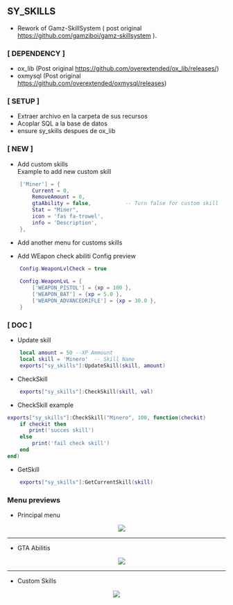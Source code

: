 ## SY_SKILLS

- Rework of Gamz-SkillSystem ( post original https://github.com/gamziboi/gamz-skillsystem ).

### [ DEPENDENCY ]

- ox_lib (Post original https://github.com/overextended/ox_lib/releases/)
- oxmysql (Post original https://github.com/overextended/oxmysql/releases)

### [ SETUP ]

- Extraer archivo en la carpeta de sus recursos
- Acoplar SQL a la base de datos
- ensure sy_skills despues de ox_lib

### [ NEW ]

- Add custom skills  
Example to add new custom skill
```lua
    ['Miner'] = {
        Current = 0,
        RemoveAmount = 0,
        gtaAbility = false,           -- Turn false for custom skill 
        Stat = "Miner",
        icon = 'fas fa-trowel',
        info = 'Description',
    },
```

- Add another menu for customs skills

- Add WEapon check abiliti 
Config preview
```lua
    Config.WeaponLvlCheck = true
    
    Config.WeaponLvL = {
        ['WEAPON_PISTOL'] = {xp = 100 },
        ['WEAPON_BAT'] = {xp = 5.0 },
        ['WEAPON_ADVANCEDRIFLE'] = {xp = 30.0 },
    }
```

### [ DOC ]

- Update skill

```lua
    local amount = 50 --XP Ammount
    local skill = 'Minero'  -- Skill Name
    exports["sy_skills"]:UpdateSkill(skill, amount)
```

- CheckSkill 

```lua
    exports["sy_skills"]:CheckSkill(skill, val)
```

- CheckSkill  example

```lua
exports["sy_skills"]:CheckSkill("Minero", 100, function(checkit)
    if checkit then
       print('succes skill')
    else
        print('fail check skill')
    end
end)
```

- GetSkill

```lua
    exports["sy_skills"]:GetCurrentSkill(skill)
```




### Menu previews 
- Principal menu
    <p align="center">
        <img src="https://i.imgur.com/kkzDp0A.png"/>
    </p>
---
- GTA Abilitis
    <p align="center">
       <img src="https://i.imgur.com/WSvCYzz.png"/>
    </p>
---
- Custom Skills
<p align="center">
<img src="https://i.imgur.com/ht26Duy.png"/>
</p>


    

